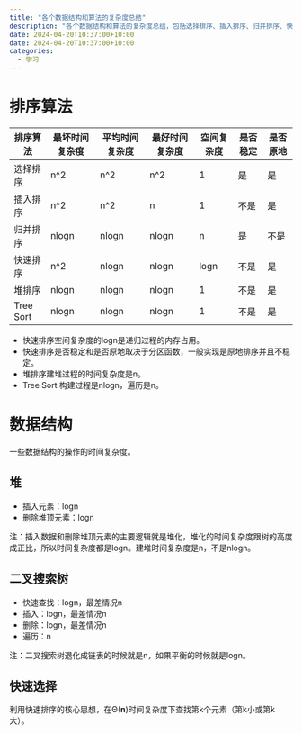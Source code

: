 ```yaml
---
title: "各个数据结构和算法的复杂度总结"
description: "各个数据结构和算法的复杂度总结，包括选择排序、插入排序、归并排序、快速排序、堆排序、Tree Sort、堆、二叉搜索树、快速选择。"
date: 2024-04-20T10:37:00+10:00
date: 2024-04-20T10:37:00+10:00
categories:
  - 学习
---
```


# 排序算法

| 排序算法      | 最坏时间复杂度 | 平均时间复杂度 | 最好时间复杂度 | 空间复杂度 | 是否稳定 | 是否原地 |
|-----------|---------|---------|---------|-------|------|------|
| 选择排序      | n^2     | n^2     | n^2     | 1     | 是    | 是    |
| 插入排序      | n^2     | n^2     | n       | 1     | 不是   | 是    |
| 归并排序      | nlogn   | nlogn   | nlogn   | n     | 是    | 不是   |
| 快速排序      | n^2     | nlogn   | nlogn   | logn  | 不是   | 是    |
| 堆排序       | nlogn   | nlogn   | nlogn   | 1     | 不是   | 是    |
| Tree Sort | nlogn   | nlogn   | nlogn   | 1     | 不是   | 是    |

- 快速排序空间复杂度的logn是递归过程的内存占用。
- 快速排序是否稳定和是否原地取决于分区函数，一般实现是原地排序并且不稳定。
- 堆排序建堆过程的时间复杂度是n。
- Tree Sort 构建过程是nlogn，遍历是n。

# 数据结构

一些数据结构的操作的时间复杂度。

## 堆

- 插入元素：logn
- 删除堆顶元素：logn

注：插入数据和删除堆顶元素的主要逻辑就是堆化，堆化的时间复杂度跟树的高度成正比，所以时间复杂度都是logn。建堆时间复杂度是n，不是nlogn。

## 二叉搜索树

- 快速查找：logn，最差情况n
- 插入：logn，最差情况n
- 删除：logn，最差情况n
- 遍历：n

注：二叉搜索树退化成链表的时候就是n，如果平衡的时候就是logn。

## 快速选择

利用快速排序的核心思想，在Θ(**n**)时间复杂度下查找第k个元素（第k小或第k大）。
